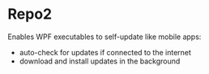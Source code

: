 # Repo2

Enables WPF executables to self-update like mobile apps:
 * auto-check for updates if connected to the internet
 * download and install updates in the background
